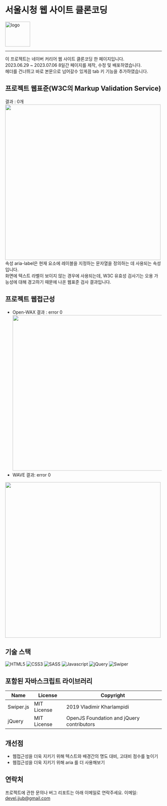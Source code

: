 # 서울시청 웹 사이트 클론코딩 

  <img alt="logo" src="https://github.com/jjub0217/beautiful.github.io/assets/62126380/4dbb4c5e-b23a-4dfe-84ca-30d6ed5113bc" width=80>


----
이 프로젝트는 네이버 커리어 웹 사이트 클론코딩 한 페이지입니다. <br>
2023.06.29 ~ 2023.07.06 8일간 페이지를 제작, 수정 및 배포하였습니다. <br>
헤더를 건너뛰고 바로 본문으로 넘어갈수 있게끔 tab 키 기능을 추가하였습니다.



## 프로젝트 웹표준(W3C의 Markup Validation Service)
결과 : 0개 <br>
<img src="https://github.com/jjub0217/beautiful.github.io/assets/62126380/82a6fbf9-00ce-4db9-9e24-5f799b8a3a4b" width=500> <br>
속성 aria-label은 현재 요소에 레이블을 지정하는 문자열을 정의하는 데 사용되는 속성입니다. <br> 화면에 텍스트 라벨이 보이지 않는 경우에 사용되는데,  W3C 유효성 검사기는 오용 가능성에 대해 경고하기 때문에 나온 웹표준 검사 결과입니다.

## 프로젝트 웹접근성
- Open-WAX 결과 : error 0
<img src="https://github.com/jjub0217/beautiful.github.io/assets/62126380/55b060fe-de64-4979-a252-22ceb0be6bc4" width=500> <br>
- WAVE 결과: error 0
<img src="https://github.com/jjub0217/beautiful.github.io/assets/62126380/b23d851c-6853-4359-af60-cf3900bcec81" width=500>


## 기술 스택
![HTML5](https://img.shields.io/badge/HTML5-FE642E?style=flat-square&logo=HTML5&logoColor=white)
![CSS3](https://img.shields.io/badge/CSS3-2E9AFE?style=flat-square&logo=CSS3&logoColor=white)
![SASS](https://img.shields.io/badge/Sass-cc6699?style=flat-square&logo=sass&logoColor=white)
![Javascript](https://img.shields.io/badge/Javascript-gray?style=flat-square&logo=Javascript&logoColor=f7df1e)
![jQuery](https://img.shields.io/badge/jQuery-0769ad?style=flat-square&logo=jQuery&logoColor=white)
![Swiper](https://img.shields.io/badge/Swiper-gray?style=flat-square&logo=Swiper&logoColor=0080FF)



## 포함된 자바스크립트 라이브러리
| Name      | License     | Copyright                                 |
| --------- | ----------- | ----------------------------------------- |
| Swiper.js | MIT License | 2019 Vladimir Kharlampidi                 |
| jQuery    | MIT License | OpenJS Foundation and jQuery contributors |


## 개선점
- 웹접근성을 더욱 지키기 위해 텍스트와 배경간의 명도 대비, 고대비 점수를 높이기
- 웹접근성을 더욱 지키기 위해 aria 를 더 사용해보기


## 연락처
프로젝트에 관한 문의나 버그 리포트는 아래 이메일로 연락주세요.
이메일: devel.jjub@gmail.com

